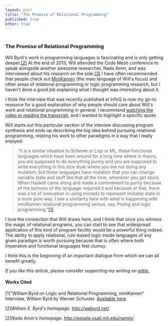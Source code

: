 ```yaml
---
layout: post
title: "The Promise of Relational Programming"
published: true
other: true
---
```

# 
# 
### The Promise of Relational Programming

Will Byrd's work in programming languages is fascinating and is only getting deeper.<a href="#bib2">[2]</a>  At the end of 2013, Will attended the Code Mesh conference to speak alongside another awesome researcher, Nada Amin, and was interviewed about his research on the side.<a href="#bib3">[3]</a> I have often recommended that people check out <a href="http://minikanren.org/">MiniKanren</a> (the main language of Will's focus) and other areas of relational programming or logic programming research, but I haven't done a good job explaining what I thought was interesting about it.

I think the interview that was recently published at InfoQ is now my go-to resource for a good explanation of why people should care about Will's work and relational programming in general. I recommend <a href="http://www.infoq.com/interviews/byrd-relational-programming-minikanren">watching the video or reading the transcript,</a> and I wanted to highlight a specific quote.

Will starts out this particular section of the inteview discussing program synthesis and ends up describing the big idea behind pursuing relational programming, relating his work to other paradigms in a way that I really enjoyed:

> "It is a similar situation to Scheme or Lisp or ML, these functional languages which have been around for a long time where in theory, you are supposed to do everything purely and you are supposed to write everything in this nice style where you are not doing any mutation, but those languages have mutation that you can change variable state and stuff like that all the time, whenever you get stuck. When Haskell came along and made a commitment to purity because of the laziness of the language required it and because of that, there was a lot of innovation in using monads to represent mutable state in a more pure way. I see a similarity here with what is happening with miniKanren relational programming versus, say, Prolog and logic programming."<a href="#bib1">[1]</a>

I love the connection that Will draws here, and I think that once you witness the magic of relational programs, you can start to see that widespread application of this kind of program facility would be a powerful thing indeed. The ability to apply relational, rule-based logic inside languages of any given paradigm is worth pursuing because that is often where both imperative and functional languages feel clumsy.

I think this is the beginning of an important dialogue from which we can all benefit greatly.

*If you like this article, please consider supporting my writing on <a href="https://www.gittip.com/mrb_bk/">gittip.</a>*

#### Works Cited

<a id="bib1">[1]</a>"William Byrd on Logic and Relational Programming, miniKanren" Interview, William Byrd by Werner Schuster. <a href="http://www.infoq.com/interviews/byrd-relational-programming-minikanren">Available here</a>

<a id="bib2">[2]</a>*William E. Byrd's homepage.* <a href="http://webyrd.net/">http://webyrd.net/</a>

<a id="bib3">[2]</a>*Nada Amin's homepage.* <a href="http://people.csail.mit.edu/namin/">http://people.csail.mit.edu/namin/</a>
